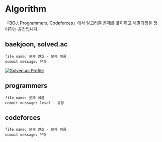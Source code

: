 # Algorithm
『BOJ, Programmers, Codeforces』에서 알고리즘 문제를 풀이하고 해결과정을 정리하는 공간입니다.

## baekjoon, solved.ac

    file name: 문제 번호 - 문제 이름
    commit message: 유형

[![Solved.ac Profile](http://mazassumnida.wtf/api/v2/generate_badge?boj=woook)](https://solved.ac/woook/)

## programmers

    file name: 문제 이름
    commit message: level - 유형
    
## codeforces

    file name: 문제 번호 - 문제 이름
    commit message: 유형

